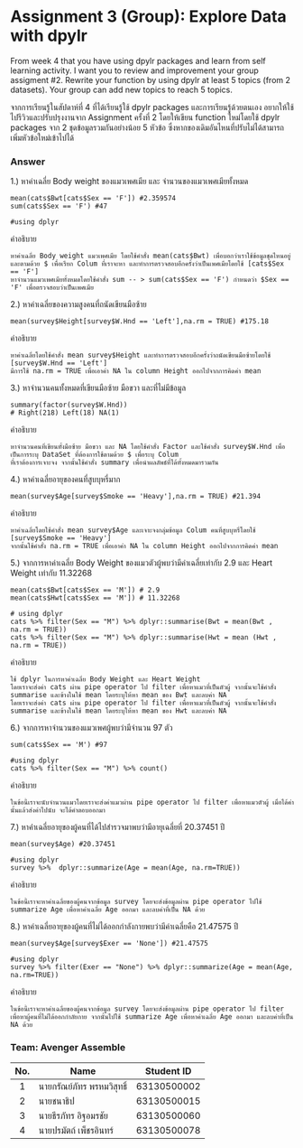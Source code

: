 # Assignment 3 (Group): Explore Data with dpylr
From week 4 that you have using dpylr packages and learn from self learning activity. I want you to review and improvement your group assigment #2. Rewrite your function by using dpylr at least 5 topics (from 2 datasets). Your group can add new topics to reach 5 topics.

จากการเรียนรู้ในสัปดาห์ที่ 4 ที่ได้เรียนรู้ใช้ dpylr packages และการเรียนรู้ด้วยตนเอง อยากให้ใช้ไปรีวิวและปรับปรุงงานจาก Assignment ครั้งที่ 2 โดยให้เขียน function ใหม่โดยใช้ dpylr packages จาก 2 ชุดข้อมูลรวมกันอย่างน้อย 5 หัวข้อ ซึ่งหากของเดิมอันไหนที่ปรับไม่ได้สามารถเพิ่มหัวข้อใหม่เข้าไปได้

### Answer


1.) หาค่าเฉลี่ย Body weight ของแมวเพศเมีย และ จำนวนของแมวเพศเมียทั้งหมด
```{R}
mean(cats$Bwt[cats$Sex == 'F']) #2.359574
sum(cats$Sex == 'F') #47

ี#using dplyr

```
คำอธิบาย
```{R}
หาค่าเฉลี่ย Body weight แมวเพศเมีย โดยใช้คำสั่ง mean(cats$Bwt) เพื่อบอกว่าเราใช้ข้อมูลชุดไหนอยู่และตามด้วย $ เพื่อเรียก Colum ที่เราจะหา และทำการตรวจสอบอีกครั้งว่าเป็นเพศเมียโดยใช้ [cats$Sex == 'F']
หาจำนวนแมวเพศเมียทั้งหมดโดยใช้คำสั่ง sum -- > sum(cats$Sex == 'F') กำหนดว่า $Sex == 'F' เพื่อตรวจสอบว่าเป็นเพศเมีย
```

2.) หาค่าเฉลี่ยของความสูงคนที่ถนัดเขียนมือซ้าย
```{R}
mean(survey$Height[survey$W.Hnd == 'Left'],na.rm = TRUE) #175.18
```
คำอธิบาย
```{R}
หาค่าเฉลี่ยโดยใช้คำสั่ง mean survey$Height และทำการตรวจสอบอีกครั้งว่าถนัดเขียนมือซ้ายโดยใช้ [survey$W.Hnd == 'Left']
มีการใช้ na.rm = TRUE เพื่อเอาค่า NA ใน column Height ออกไปจากการคิดค่า mean
```
3.) หาจำนวนคนทั้งหมดที่เขียนมือซ้าย มือขวา และที่ไม่มีข้อมูล
```{R}
summary(factor(survey$W.Hnd))
# Right(218) Left(18) NA(1)
```
คำอธิบาย
```{R}
หาจำนวนคนที่เขียนทั้งมือซ้าย มือขวา และ NA โดยใช้คำสั่ง Factor และใช้คำสั่ง survey$W.Hnd เพื่อเป็นการระบุ DataSet ที่ต้องการใช้ตามด้วย $ เพื่อระบุ Colum 
ที่เราต้องการเจาะจง จากนั้นใช้คำสั่ง summary เพื่อนำผลลัพธ์ที่ได้ทั้งหมดมารวมกัน
```
4.) หาค่าเฉลี่ยอายุของคนที่สูบบุหรี่มาก
```{R}
mean(survey$Age[survey$Smoke == 'Heavy'],na.rm = TRUE) #21.394
```
คำอธิบาย
```{R}
หาค่าเฉลี่ยโดยใช้คำสั่ง mean survey$Age และเจาะจงกลุ่มข้อมูล Colum คนที่สูบบุหรี่โดยใช้ [survey$Smoke == 'Heavy']
จากนั้นใช้คำสั่ง na.rm = TRUE เพื่อเอาค่า NA ใน column Height ออกไปจากการคิดค่า mean
```
5.) จากการหาค่าเฉลี่ย Body Weight ของแมวตัวผู้พบว่ามีค่าเฉลี่ยเท่ากับ 2.9 และ Heart Weight เท่ากับ 11.32268
```{R}
mean(cats$Bwt[cats$Sex == 'M']) # 2.9
mean(cats$Hwt[cats$Sex == 'M']) # 11.32268

# using dplyr
cats %>% filter(Sex == "M") %>% dplyr::summarise(Bwt = mean(Bwt , na.rm = TRUE))
cats %>% filter(Sex == "M") %>% dplyr::summarise(Hwt = mean (Hwt , na.rm = TRUE))

```
คำอธิบาย
```{R}
ใช้ dplyr ในการหาค่าเฉลี่ย Body Weight และ Heart Weight
โดยเราจะส่งค่า cats ผ่าน pipe operator ไป filter เพื่อหาแมวที่เป็นตัวผู้ จากนั้นจะใช้คำสั่ง summarise และข้างในใช้ mean โดยระบุให้หา mean ของ Bwt และลบค่า NA
โดยเราจะส่งค่า cats ผ่าน pipe operator ไป filter เพื่อหาแมวที่เป็นตัวผู้ จากนั้นจะใช้คำสั่ง summarise และข้างในใช้ mean โดยระบุให้หา mean ของ Hwt และลบค่า NA

```
6.) จากการหาจำนวนของแมวเพศผู้พบว่ามีจำนวน 97 ตัว
```{R}
sum(cats$Sex == 'M') #97

#using dplyr
cats %>% filter(Sex == "M") %>% count()

```
คำอธิบาย
```{R}
ในข้อนี้เราจะนับจำนวนแมวโดยเราจะส่งค่าแมวผ่าน pipe operator ไป filter เพื่อหาแมวตัวผู้ เมื่อได้ค่านั้นแล้วส่งค่าไปนับ จะได้คำตอบออกมา
```
7.) หาค่่าเฉลี่ยอายุของผู้คนที่ได้ไปสำรวจมาพบว่ามีอายุเฉลี่ยที่ 20.37451 ปี
```{R}
mean(survey$Age) #20.37451

#using dplyr
survey %>%  dplyr::summarize(Age = mean(Age, na.rm=TRUE))
```
คำอธิบาย
```{R}
ในข้อนี้เราจะหาค่าเฉลี่ยของผู้คนจากข้อมูล survey โดยจะส่งข้อมูลผ่าน pipe operator ไปใช้ summarize Age เพื่อหาค่าเฉลี่ย Age ออกมา และลบค่าที่เป็น NA ด้วย
```
8.) หาค่าเฉลี่ยอายุของผู้คนที่ไม่ได้ออกกำลังกายพบว่ามีค่าเฉลี่ยคือ 21.47575 ปี
```{R}
mean(survey$Age[survey$Exer == 'None']) #21.47575

#using dplyr
survey %>% filter(Exer == "None") %>% dplyr::summarize(Age = mean(Age, na.rm=TRUE))

```
คำอธิบาย
```{R}
ในข้อนี้เราจะหาค่าเฉลี่ยของผู้คนจากข้อมูล survey โดยจะส่งข้อมูลผ่าน pipe operator ไป filter เพื่อหาผู้คนที่ไม่ได้ออกกำลัยกาย จากนั้นไปใช้ summarize Age เพื่อหาค่าเฉลี่ย Age ออกมา และลบค่าที่เป็น NA ด้วย
```

### Team: Avenger Assemble
| No. | Name              | Student ID   |
|:---:|-------------------|--------------|
|  1  | นายกรัณย์ภัทร พรหมวิสุทธิ์    | 63130500002  |
|  2  | นายชนาธิป  | 63130500015  |
|  3  | นายธีรภัทร อิฐอมรชัย   | 63130500060 |
|  4  | นายปรมัตถ์ เพ็ชรอินทร์     | 63130500078 |



